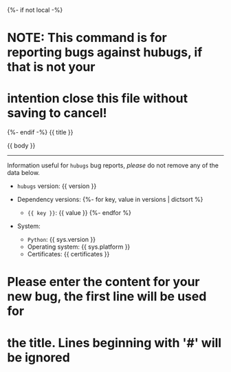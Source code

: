 {%- if not local -%}
# NOTE: This command is for reporting bugs against hubugs, if that is not your
# intention close this file without saving to cancel!
{%- endif -%}
{{ title }}

{{ body }}

---

Information useful for `hubugs` bug reports, *please* do not remove any of the
data below.

* `hubugs` version: {{ version }}
* Dependency versions:
{%- for key, value in versions | dictsort %}
    * `{{ key }}`: {{ value }}
{%- endfor %}

* System:
    * `Python`: {{ sys.version }}
    * Operating system: {{ sys.platform }}
    * Certificates: {{ certificates }}

# Please enter the content for your new bug, the first line will be used for
# the title.  Lines beginning with '#' will be ignored

